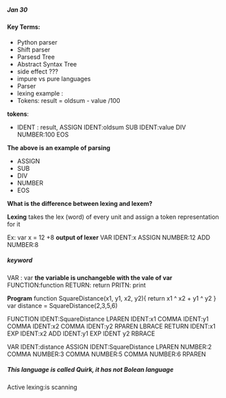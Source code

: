 
##### Jan 30 

#### Key Terms:

- Python parser 
- Shift parser
- Parsesd Tree
- Abstract Syntax Tree
- side effect ???
- impure vs pure languages
- Parser 
- lexing example :
- Tokens:
result = oldsum - value /100

__tokens__:
- IDENT : result, ASSIGN IDENT:oldsum SUB IDENT:value DIV NUMBER:100 EOS

__The above is an example of parsing__

- ASSIGN
- SUB
- DIV
- NUMBER
- EOS

__What is the difference between lexing and lexem?__

__Lexing__ takes the lex (word) of every unit and assign a token representation for it 

Ex: var x = 12 +8 
__output of lexer__
VAR IDENT:x ASSIGN NUMBER:12 ADD NUMBER:8

##### keyword
VAR : var __the variable is unchangeble with the vale of var__
FUNCTION:function
RETURN: return
PRITN: print 

__Program__
function SquareDistance(x1, y1, x2, y2){
    return x1 ^ x2 + y1  ^ y2 
}
var distance = SquareDistance(2,3,5,6)

FUNCTION IDENT:SquareDistance LPAREN IDENT:x1 COMMA IDENT:y1 COMMA IDENT:x2 COMMA IDENT:y2 RPAREN LBRACE RETURN IDENT:x1 EXP 
IDENT:x2 ADD IDENT:y1 EXP IDENT y2 RBRACE

VAR IDENT:distance ASSIGN IDENT:SquareDistance LPAREN NUMBER:2
COMMA NUMBER:3 COMMA NUMBER:5 COMMA NUMBER:6 RPAREN

##### This language is called Quirk, it has not Bolean language

Active lexing:is scanning 







